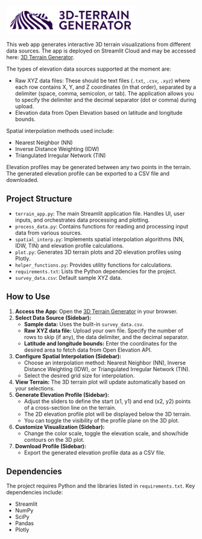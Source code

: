 ![](3D-terrain-generator-logo.png?raw=true "3D Terrain Generator")

This web app generates interactive 3D terrain visualizations from different data sources. The app is deployed on Streamlit Cloud and may be accessed here: [3D Terrain Generator](https://3d-terrain-generator.streamlit.app/).

The types of elevation data sources supported at the moment are:

- Raw XYZ data files: These should be text files (`.txt`, `.csv`, `.xyz`) where each row contains X, Y, and Z coordinates (in that order), separated by a delimiter (space, comma, semicolon, or tab). The application allows you to specify the delimiter and the decimal separator (dot or comma) during upload.
- Elevation data from Open Elevation based on latitude and longitude bounds.

Spatial interpolation methods used include:

- Nearest Neighbor (NN)
- Inverse Distance Weighting (IDW)
- Triangulated Irregular Network (TIN)

Elevation profiles may be generated between any two points in the terrain. The generated elevation profile can be exported to a CSV file and downloaded.

## Project Structure

- `terrain_app.py`: The main Streamlit application file. Handles UI, user inputs, and orchestrates data processing and plotting.
- `process_data.py`: Contains functions for reading and processing input data from various sources.
- `spatial_interp.py`: Implements spatial interpolation algorithms (NN, IDW, TIN) and elevation profile calculations.
- `plot.py`: Generates 3D terrain plots and 2D elevation profiles using Plotly.
- `helper_functions.py`: Provides utility functions for calculations.
- `requirements.txt`: Lists the Python dependencies for the project.
- `survey_data.csv`: Default sample XYZ data.

## How to Use

1.  **Access the App:** Open the [3D Terrain Generator](https://3d-terrain-generator.streamlit.app/) in your browser.
2.  **Select Data Source (Sidebar):**
    *   **Sample data:** Uses the built-in `survey_data.csv`.
    *   **Raw XYZ data file:** Upload your own file. Specify the number of rows to skip (if any), the data delimiter, and the decimal separator.
    *   **Latitude and longitude bounds:** Enter the coordinates for the desired area to fetch data from Open Elevation API.
3.  **Configure Spatial Interpolation (Sidebar):**
    *   Choose an interpolation method: Nearest Neighbor (NN), Inverse Distance Weighting (IDW), or Triangulated Irregular Network (TIN).
    *   Select the desired grid size for interpolation.
4.  **View Terrain:** The 3D terrain plot will update automatically based on your selections.
5.  **Generate Elevation Profile (Sidebar):**
    *   Adjust the sliders to define the start (x1, y1) and end (x2, y2) points of a cross-section line on the terrain.
    *   The 2D elevation profile plot will be displayed below the 3D terrain.
    *   You can toggle the visibility of the profile plane on the 3D plot.
6.  **Customize Visualization (Sidebar):**
    *   Change the color scale, toggle the elevation scale, and show/hide contours on the 3D plot.
7.  **Download Profile (Sidebar):**
    *   Export the generated elevation profile data as a CSV file.

## Dependencies

The project requires Python and the libraries listed in `requirements.txt`. Key dependencies include:
- Streamlit
- NumPy
- SciPy
- Pandas
- Plotly
